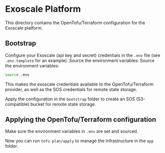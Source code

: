# Exoscale Platform

This directory contains the OpenTofu/Terraform configuration for the Exoscale platform.

## Bootstrap

Configure your Exoscale (api key and secret) credentials in the `.env` file (see `.env.template` for an example). Source the environment variables:
Source the environment variables:

```bash
source .env
```

This makes the exoscale credentials available to the OpenTofu/Terraform provider, as well as the SOS credentials for remote state storage.

Apply the configuration in the `bootstrap` folder to create an SOS (S3-compatible) bucket for remote state storage.

## Applying the OpenTofu/Terraform configuration

Make sure the environment variables in `.env` are set and sourced.

Now you can run `tofu plan/apply` to manage the infrastructure in the `app` folder.
